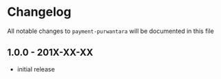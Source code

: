# Changelog

All notable changes to `payment-purwantara` will be documented in this file

## 1.0.0 - 201X-XX-XX

- initial release
